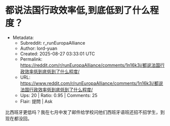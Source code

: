 # 都说法国行政效率低,到底低到了什么程度？

- Metadata:
  - Subreddit: r_runEuropaAlliance
  - Author: lord-yuan
  - Created: 2025-08-27 03:33:01 UTC
  - Permalink: https://reddit.com/r/runEuropaAlliance/comments/1n16k3i/都说法国行政效率低到底低到了什么程度/
  - URL: https://www.reddit.com/r/runEuropaAlliance/comments/1n16k3i/都说法国行政效率低到底低到了什么程度/
  - Ups: 20 | Ratio: 0.95 | Comments: 25
  - Flair: 提問 | Ask


比西班牙更低吗？我在七月中发了邮件给学校问他们西班牙语班还招不招学生，到现在都没回。


